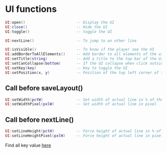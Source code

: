 # UI functions
```lua
UI:open()                       -- Display the UI
UI:close()                      -- Hide the UI
UI:toggle()                     -- toggle the UI

UI:nextLine()                   -- To jump to an other line

UI:isVisible()                  -- To know if the player see the UI
UI:addBorderToAllElements()     -- Add border to all elements of the ui
UI:setTitle(string)             -- Add a title to the top bar of the UI
UI:setCanCollapse(bottom)       -- If the UI collapse when click outside. If bottom is true, collapse from the bottom.
UI:setKey(key)                  -- Key to toggle the UI
UI:setPosition(x, y)            -- Position of the top left corner of the window in % of the screen [0-1]
```

## Call before saveLayout()
```lua
UI:setWidth(pctW)               -- Set width of actual line in % of the screen [0-1]
UI:setWidthPixel(pxlW)          -- Set width of actual line in pixel
```

## Call before nextLine()
```lua
UI:setLineHeight(pctH)          -- Force height of actual line in % of the screen [0-1]
UI:setLineHeightPixel(pxlH)     -- Force height of actual line in pixel
```

Find all key value [here](https://theindiestone.com/forums/index.php?/topic/9799-key-code-reference/)
